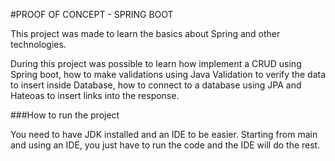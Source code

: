 #PROOF OF CONCEPT - SPRING BOOT

This project was made to learn the basics about Spring and other technologies.

During this project was possible to learn how implement a CRUD using Spring boot, how to make validations using 
Java Validation to verify the data to insert inside Database, how to connect to a database using JPA and Hateoas to insert links into the response.





###How to run the project

You need to have JDK installed and an IDE to be easier. Starting from main and using an IDE, you just have to run the
code and the IDE will do the rest.